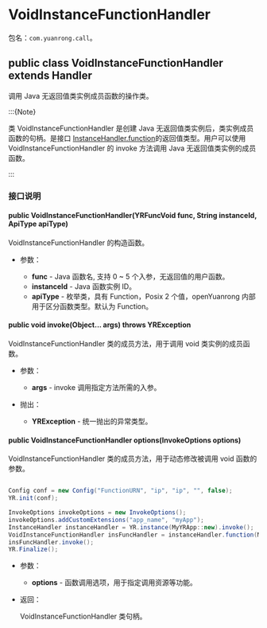 # VoidInstanceFunctionHandler

包名：`com.yuanrong.call`。

## public class VoidInstanceFunctionHandler extends Handler

调用 Java 无返回值类实例成员函数的操作类。

:::{Note}

类 VoidInstanceFunctionHandler 是创建 Java 无返回值类实例后，类实例成员函数的句柄。是接口 [InstanceHandler.function](InstanceHandler.md)的返回值类型。用户可以使用 VoidInstanceFunctionHandler 的 invoke 方法调用 Java 无返回值类实例的成员函数。

:::

### 接口说明

#### public VoidInstanceFunctionHandler(YRFuncVoid func, String instanceId, ApiType apiType)

VoidInstanceFunctionHandler 的构造函数。

- 参数：

   - **func** - Java 函数名, 支持 0 ~ 5 个入参，无返回值的用户函数。
   - **instanceId** - Java 函数实例 ID。
   - **apiType** - 枚举类，具有 Function，Posix 2 个值，openYuanrong 内部用于区分函数类型。默认为 Function。

#### public void invoke(Object... args) throws YRException

VoidInstanceFunctionHandler 类的成员方法，用于调用 void 类实例的成员函数。

- 参数：

   - **args** - invoke 调用指定方法所需的入参。

- 抛出：

   - **YRException** - 统一抛出的异常类型。

#### public VoidInstanceFunctionHandler options(InvokeOptions options)

VoidInstanceFunctionHandler 类的成员方法，用于动态修改被调用 void 函数的参数。

```java

Config conf = new Config("FunctionURN", "ip", "ip", "", false);
YR.init(conf);

InvokeOptions invokeOptions = new InvokeOptions();
invokeOptions.addCustomExtensions("app_name", "myApp");
InstanceHandler instanceHandler = YR.instance(MyYRApp::new).invoke();
VoidInstanceFunctionHandler insFuncHandler = instanceHandler.function(MyYRApp::myVoidFunction).options(invokeOptions);
insFuncHandler.invoke();
YR.Finalize();
```

- 参数：

   - **options** - 函数调用选项，用于指定调用资源等功能。

- 返回：

    VoidInstanceFunctionHandler 类句柄。
